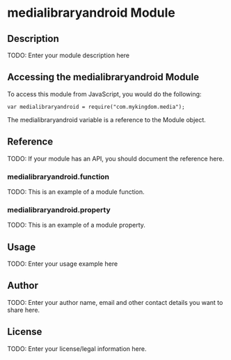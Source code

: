 # medialibraryandroid Module

## Description

TODO: Enter your module description here

## Accessing the medialibraryandroid Module

To access this module from JavaScript, you would do the following:

    var medialibraryandroid = require("com.mykingdom.media");

The medialibraryandroid variable is a reference to the Module object.

## Reference

TODO: If your module has an API, you should document
the reference here.

### medialibraryandroid.function

TODO: This is an example of a module function.

### medialibraryandroid.property

TODO: This is an example of a module property.

## Usage

TODO: Enter your usage example here

## Author

TODO: Enter your author name, email and other contact
details you want to share here.

## License

TODO: Enter your license/legal information here.
